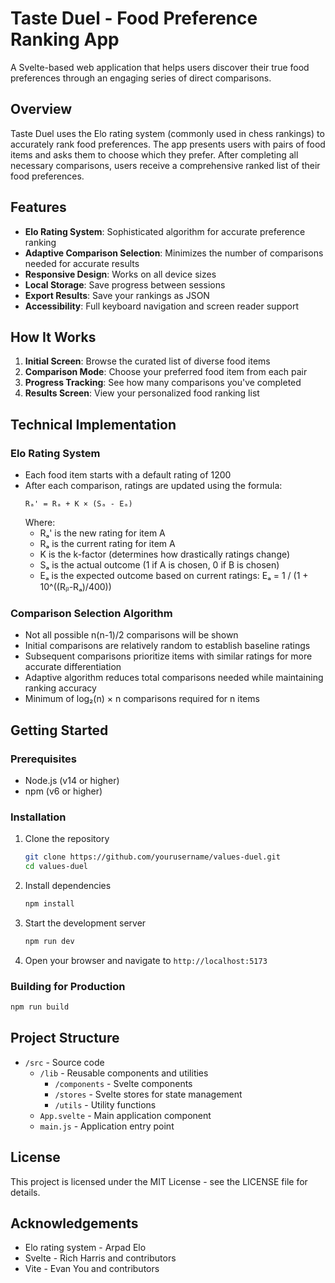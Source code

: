 # Taste Duel - Food Preference Ranking App

A Svelte-based web application that helps users discover their true food preferences through an engaging series of direct comparisons.

## Overview

Taste Duel uses the Elo rating system (commonly used in chess rankings) to accurately rank food preferences. The app presents users with pairs of food items and asks them to choose which they prefer. After completing all necessary comparisons, users receive a comprehensive ranked list of their food preferences.

## Features

- **Elo Rating System**: Sophisticated algorithm for accurate preference ranking
- **Adaptive Comparison Selection**: Minimizes the number of comparisons needed for accurate results
- **Responsive Design**: Works on all device sizes
- **Local Storage**: Save progress between sessions
- **Export Results**: Save your rankings as JSON
- **Accessibility**: Full keyboard navigation and screen reader support

## How It Works

1. **Initial Screen**: Browse the curated list of diverse food items
2. **Comparison Mode**: Choose your preferred food item from each pair
3. **Progress Tracking**: See how many comparisons you've completed
4. **Results Screen**: View your personalized food ranking list

## Technical Implementation

### Elo Rating System

- Each food item starts with a default rating of 1200
- After each comparison, ratings are updated using the formula:
  ```
  Rₐ' = Rₐ + K × (Sₐ - Eₐ)
  ```
  Where:
  - Rₐ' is the new rating for item A
  - Rₐ is the current rating for item A
  - K is the k-factor (determines how drastically ratings change)
  - Sₐ is the actual outcome (1 if A is chosen, 0 if B is chosen)
  - Eₐ is the expected outcome based on current ratings: Eₐ = 1 / (1 + 10^((Rᵦ-Rₐ)/400))

### Comparison Selection Algorithm

- Not all possible n(n-1)/2 comparisons will be shown
- Initial comparisons are relatively random to establish baseline ratings
- Subsequent comparisons prioritize items with similar ratings for more accurate differentiation
- Adaptive algorithm reduces total comparisons needed while maintaining ranking accuracy
- Minimum of log₂(n) × n comparisons required for n items

## Getting Started

### Prerequisites

- Node.js (v14 or higher)
- npm (v6 or higher)

### Installation

1. Clone the repository
   ```bash
   git clone https://github.com/yourusername/values-duel.git
   cd values-duel
   ```

2. Install dependencies
   ```bash
   npm install
   ```

3. Start the development server
   ```bash
   npm run dev
   ```

4. Open your browser and navigate to `http://localhost:5173`

### Building for Production

```bash
npm run build
```

## Project Structure

- `/src` - Source code
  - `/lib` - Reusable components and utilities
    - `/components` - Svelte components
    - `/stores` - Svelte stores for state management
    - `/utils` - Utility functions
  - `App.svelte` - Main application component
  - `main.js` - Application entry point

## License

This project is licensed under the MIT License - see the LICENSE file for details.

## Acknowledgements

- Elo rating system - Arpad Elo
- Svelte - Rich Harris and contributors
- Vite - Evan You and contributors
